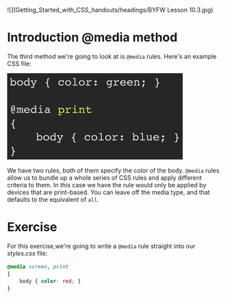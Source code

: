 ![](Getting_Started_with_CSS_handouts/headings/BYFW Lesson 10.3.jpg)

# Introduction @media method

The third method we're going to look at is `@media` rules. Here's an example CSS file:

![](Getting_Started_with_CSS_handouts/images/10-3_media.png)

We have two rules, both of them specify the color of the body. `@media` rules allow us to bundle up a whole series of CSS rules and apply different criteria to them. In this case we have the rule would only be applied by devices that are print-based. You can leave off the media type, and that defaults to the equivalent of `all`.

# Exercise

For this exercise,we're going to write a `@media` rule straight into our *styles.css* file:

```css
@media screen, print
{
	body { color: red; }
}
```